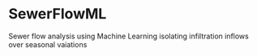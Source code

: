 # SewerFlowML
Sewer flow analysis using Machine Learning isolating infiltration inflows over seasonal vaiations 
